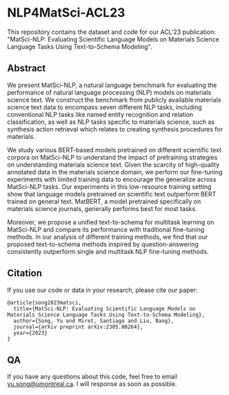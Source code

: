 # NLP4MatSci-ACL23
This repository contains the dataset and code for our ACL'23 publication: "MatSci-NLP: Evaluating Scientific Language Models on Materials Science Language Tasks Using Text-to-Schema Modeling".  

## Abstract
We present MatSci-NLP, a natural language benchmark for evaluating the performance of natural language processing (NLP) models on materials science text. We construct the benchmark from publicly available materials science text data to encompass seven different NLP tasks, including conventional NLP tasks like named entity recognition and relation classification, as well as NLP tasks specific to materials science, such as synthesis action retrieval which relates to creating synthesis procedures for materials.    

We study various BERT-based models pretrained on different scientific text corpora on MatSci-NLP to understand the impact of pretraining strategies on understanding materials science text. 
Given the scarcity of high-quality annotated data in the materials science domain, we perform our fine-tuning experiments with limited training data to encourage the generalize across MatSci-NLP tasks.
Our experiments in this low-resource training setting show that language models pretrained on scientific text outperform BERT trained on general text. 
MatBERT, a model pretrained specifically on materials science journals, generally performs best for most tasks.    

Moreover, we propose a unified text-to-schema for multitask learning on MatSci-NLP and compare its performance with traditional fine-tuning methods. In our analysis of different training methods, we find that our proposed text-to-schema methods inspired by question-answering consistently outperform single and multitask NLP fine-tuning methods.    

## Citation
If you use our code or data in your research, please cite our paper:
```
@article{song2023matsci,
  title={MatSci-NLP: Evaluating Scientific Language Models on Materials Science Language Tasks Using Text-to-Schema Modeling},
  author={Song, Yu and Miret, Santiago and Liu, Bang},
  journal={arXiv preprint arXiv:2305.08264},
  year={2023}
}
```

## QA   
If you have any questions about this code, feel free to email yu.song@umontreal.ca. I will response as soon as possible.
